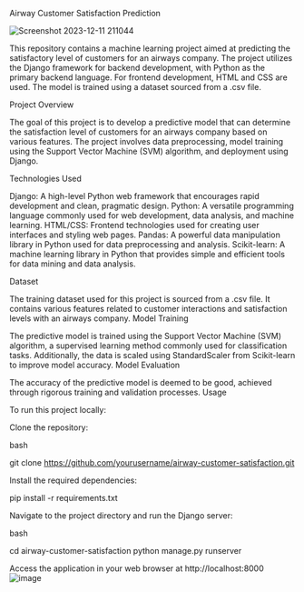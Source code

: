 Airway Customer Satisfaction Prediction

![Screenshot 2023-12-11 211044](https://github.com/UmraFathima/flight/assets/154687173/77e5a02f-07a0-4e3d-bce5-2f5304cdcb38)


This repository contains a machine learning project aimed at predicting the satisfactory level of customers for an airways company. The project utilizes the Django framework for backend development, with Python as the primary backend language. For frontend development, HTML and CSS are used. The model is trained using a dataset sourced from a .csv file.

Project Overview

The goal of this project is to develop a predictive model that can determine the satisfaction level of customers for an airways company based on various features. The project involves data preprocessing, model training using the Support Vector Machine (SVM) algorithm, and deployment using Django.

Technologies Used

Django: A high-level Python web framework that encourages rapid development and clean, pragmatic design.
Python: A versatile programming language commonly used for web development, data analysis, and machine learning.
HTML/CSS: Frontend technologies used for creating user interfaces and styling web pages.
Pandas: A powerful data manipulation library in Python used for data preprocessing and analysis.
Scikit-learn: A machine learning library in Python that provides simple and efficient tools for data mining and data analysis.

Dataset

The training dataset used for this project is sourced from a .csv file. It contains various features related to customer interactions and satisfaction levels with an airways company. Model Training

The predictive model is trained using the Support Vector Machine (SVM) algorithm, a supervised learning method commonly used for classification tasks. Additionally, the data is scaled using StandardScaler from Scikit-learn to improve model accuracy. Model Evaluation

The accuracy of the predictive model is deemed to be good, achieved through rigorous training and validation processes. Usage

To run this project locally:

Clone the repository:

bash

git clone https://github.com/yourusername/airway-customer-satisfaction.git

Install the required dependencies:

pip install -r requirements.txt

Navigate to the project directory and run the Django server:

bash

cd airway-customer-satisfaction python manage.py runserver

Access the application in your web browser at http://localhost:8000
![image](https://github.com/UmraFathima/flight/assets/154687173/b7464618-09f4-40d0-b9d6-2362d479e72e)
